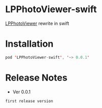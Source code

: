 # LPPhotoViewer-swift
[LPPhotoViewer](https://github.com/litt1e-p/LPPhotoViewer) rewrite in swift

# Installation

```swift
pod 'LPPhotoViewer-swift', '~> 0.0.1'
```

# Release Notes

- Ver 0.0.1

`first release version`
